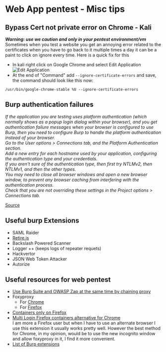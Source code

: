 # Web App pentest - Misc tips

## Bypass Cert not private error on Chrome - Kali

***Warning: use we caution and only in your pentest environment/vm***  
Sometimes when you test a website you get an annoying error related to the certificates when you have to go back to it multiple times a day it can be a paint to click on ignore every time. 
Here is a quick fix for this
- In kali right click on Google Chrome and select Edit Application   
![Edit Application](https://csbygb.github.io/img/chrome-edit-app.png)
- At the end of "Command" add `--ignore-certificate-errors` and save, the command should look like this now:
```
/usr/bin/google-chrome-stable %U --ignore-certificate-errors
```

## Burp authentication failures

*If the application you are testing uses platform authentication (which normally shows as a popup login dialog within your browser), and you get authentication failure messages when your browser is configured to use Burp, then you need to configure Burp to handle the platform authentication instead of your browser.   
Go to the User options > Connections tab, and the Platform Authentication section.  
Add a new entry for each hostname used by your application, configuring the authentication type and your credentials.  
If you aren't sure of the authentication type, then first try NTLMv2, then NTLMv1, and then the other types.  
You may need to close all browser windows and open a new browser window, to prevent any browser caching from interfering with the authentication process.  
Check that you are not overriding these settings in the Project options > Connections tab.*

[Source](https://portswigger.net/burp/documentation/desktop/troubleshooting) 

## Useful burp Extensions

- SAML Raider
- [Retire.js](https://github.com/retirejs/retire.js/)
- Backslash Powered Scanner
- Logger ++ (keeps logs of repeater requets)
- Hackvertor
- JSON Web Token Attacker 
- Autorize

## Useful resources for web pentest

- [Use Burp Suite and OWASP Zap at the same time by chaining proxy](https://cybersecuritylife.wordpress.com/2015/10/27/using-burp-suite-and-owasp-zap-at-the-same-time-chaining-proxys/)
- Foxyproxy 
    - For [Chrome](https://chrome.google.com/webstore/detail/foxyproxy-standard/gcknhkkoolaabfmlnjonogaaifnjlfnp?hl=en) 
    - For [Firefox](https://addons.mozilla.org/en-CA/firefox/addon/foxyproxy-standard/)
- [Containers only on Firefox](https://addons.mozilla.org/en-CA/firefox/addon/multi-account-containers/)
- [Multi Login Firefox containers alternative for Chrome](https://chrome.google.com/webstore/detail/multilogin/ijfgglilaeakmoilplpcjcgjaoleopfi?hl=en)  
  I am more a Firefox user but when I have to use an alternate browser I use this extension it usually works pretty well.
  However the best method for Chrome, in my opinion, would be to use the new incognito window and allow foxyproxy in it, I find it more convenient.
- [List of Burp extensions](https://github.com/snoopysecurity/awesome-burp-extensions)
